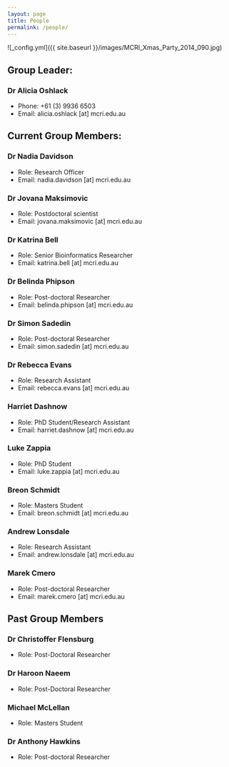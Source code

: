 ```yaml
---
layout: page
title: People
permalink: /people/
---
```


![_config.yml]({{ site.baseurl }}/images/MCRI_Xmas_Party_2014_090.jpg)

## Group Leader:

### Dr Alicia Oshlack

* Phone: +61 (3) 9936 6503
* Email: alicia.oshlack [at] mcri.edu.au

## Current Group Members:

### Dr Nadia Davidson
* Role: Research Officer
* Email: nadia.davidson [at] mcri.edu.au

### Dr Jovana Maksimovic
* Role: Postdoctoral scientist
* Email: jovana.maksimovic [at] mcri.edu.au

### Dr Katrina Bell
* Role: Senior Bioinformatics Researcher
* Email: katrina.bell [at] mcri.edu.au

### Dr Belinda Phipson
* Role: Post-doctoral Researcher
* Email: belinda.phipson [at] mcri.edu.au

### Dr Simon Sadedin  
* Role: Post-doctoral Researcher
* Email: simon.sadedin [at] mcri.edu.au

### Dr Rebecca Evans  
* Role: Research Assistant
* Email: rebecca.evans [at] mcri.edu.au

### Harriet Dashnow
* Role: PhD Student/Research Assistant
* Email: harriet.dashnow [at] mcri.edu.au

### Luke Zappia
* Role: PhD Student
* Email: luke.zappia [at] mcri.edu.au

### Breon Schmidt
* Role: Masters Student
* Email: breon.schmidt [at] mcri.edu.au

### Andrew Lonsdale
* Role: Research Assistant
* Email: andrew.lonsdale [at] mcri.edu.au

### Marek Cmero  
* Role: Post-doctoral Researcher
* Email: marek.cmero [at] mcri.edu.au

## Past Group Members

### Dr Christoffer Flensburg  
* Role: Post-Doctoral Researcher

### Dr Haroon Naeem  
* Role: Post-Doctoral Researcher

### Michael McLellan  
* Role: Masters Student

### Dr Anthony Hawkins
 * Role: Post-doctoral Researcher
